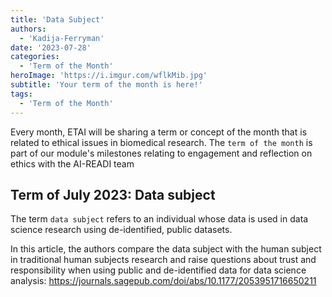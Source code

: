 ```yaml
---
title: 'Data Subject'
authors:
  - 'Kadija-Ferryman'
date: '2023-07-28'
categories:
  - 'Term of the Month'
heroImage: 'https://i.imgur.com/wflkMib.jpg'
subtitle: 'Your term of the month is here!'
tags:
  - 'Term of the Month'
---
```


Every month, ETAI will be sharing a term or concept of the month that is related to ethical issues in biomedical research. The `term of the month` is part of our module's milestones relating to engagement and reflection on ethics with the AI-READI team

## Term of July 2023: Data subject

The term `data subject` refers to an individual whose data is used in data science research using de-identified, public datasets.

In this article, the authors compare the data subject with the human subject in traditional human subjects research and raise questions about trust and responsibility when using public and de-identified data for data science analysis: <https://journals.sagepub.com/doi/abs/10.1177/2053951716650211>
